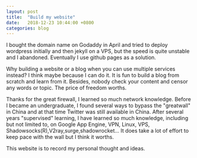 ```yaml
---
layout: post
title:  "Build my website"
date:   2018-12-23 10:44:00 +0800
categories: blog
---
```


I bought the domain name on Godaddy in April and tried to deploy wordpress initially and then jekyll on a VPS, but the speed is quite unstable and I abandoned. Eventually I use github pages as a solution. <br>

Why building a website or a blog when you can use multiple services instead? I think maybe because I can do it. It is fun to build a blog from scratch and learn from it. Besides, nobody check your content and censor any words or topic. The price of freedom worths.<br>

Thanks for the great firewall, I learned so much network knowledge. Before I became an undergraduate, I found several ways to bypass the "greatwall" in China and at that time Twitter was still available in China. After several years "supervised" learning, I have learned so much knowledge, including but not limited to, on Google App Engine, VPN, Linux, VPS, Shadowsocks(R),V2ray,surge,shadowrocket... It does take a lot of effort to keep pace with the wall but I think it worths. <br>

This website is to record my personal thought and ideas. 
